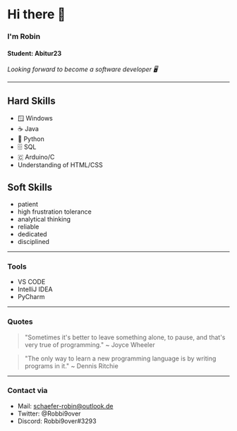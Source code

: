 # Hi there 👋
### I'm Robin 
#### Student: Abitur23

*Looking forward to become a software developer 🖥️*

---
## Hard Skills
  - 🪟 Windows
  - ☕ Java
  - 🐍 Python
  - 🗄️ SQL
  - 🇨 Arduino/C
  - Understanding of HTML/CSS

## Soft Skills
  - patient
  - high frustration tolerance
  - analytical thinking
  - reliable
  - dedicated
  - disciplined
---
### Tools
  - VS CODE
  - IntelliJ IDEA
  - PyCharm
---
### Quotes
> "Sometimes it's better to leave something alone, to pause, and that's very true of programming." ~ Joyce Wheeler

> "The only way to learn a new programming language is by writing programs in it." ~ Dennis Ritchie
---
### Contact via
  - Mail: schaefer-robin@outlook.de
  - Twitter: @Robbi9over
  - Discord: Robbi9over#3293



<!--
**Robbi9over/Robbi9over** is a ✨ _special_ ✨ repository because its `README.md` (this file) appears on your GitHub profile.

Here are some ideas to get you started:

- 🔭 I’m currently working on ...
- 🌱 I’m currently learning ...
- 👯 I’m looking to collaborate on ...
- 🤔 I’m looking for help with ...
- 💬 Ask me about ...
- 📫 How to reach me: ...
- 😄 Pronouns: ...
- ⚡ Fun fact: ...
-->
